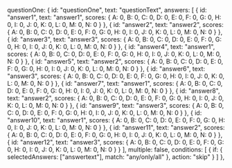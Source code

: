 questionOne: {
    id: "questionOne",
    text: "questionText",
    answers: [
      { id: "answer1", text: "answer1", scores: { A: 0, B: 0, C: 0, D: 0, E: 0, F: 0, G: 0, H: 0, I: 0, J: 0, K: 0, L: 0, M: 0, N: 0 } },
      { id: "answer2", text: "answer2", scores: { A: 0, B: 0, C: 0, D: 0, E: 0, F: 0, G: 0, H: 0, I: 0, J: 0, K: 0, L: 0, M: 0, N: 0 } },
      { id: "answer3", text: "answer3", scores: { A: 0, B: 0, C: 0, D: 0, E: 0, F: 0, G: 0, H: 0, I: 0, J: 0, K: 0, L: 0, M: 0, N: 0 } },
      { id: "answer4", text: "answer1", scores: { A: 0, B: 0, C: 0, D: 0, E: 0, F: 0, G: 0, H: 0, I: 0, J: 0, K: 0, L: 0, M: 0, N: 0 } },
      { id: "answer5", text: "answer2", scores: { A: 0, B: 0, C: 0, D: 0, E: 0, F: 0, G: 0, H: 0, I: 0, J: 0, K: 0, L: 0, M: 0, N: 0 } },
      { id: "answer6", text: "answer3", scores: { A: 0, B: 0, C: 0, D: 0, E: 0, F: 0, G: 0, H: 0, I: 0, J: 0, K: 0, L: 0, M: 0, N: 0 } },
      { id: "answer7", text: "answer1", scores: { A: 0, B: 0, C: 0, D: 0, E: 0, F: 0, G: 0, H: 0, I: 0, J: 0, K: 0, L: 0, M: 0, N: 0 } },
      { id: "answer8", text: "answer2", scores: { A: 0, B: 0, C: 0, D: 0, E: 0, F: 0, G: 0, H: 0, I: 0, J: 0, K: 0, L: 0, M: 0, N: 0 } },
      { id: "answer9", text: "answer3", scores: { A: 0, B: 0, C: 0, D: 0, E: 0, F: 0, G: 0, H: 0, I: 0, J: 0, K: 0, L: 0, M: 0, N: 0 } },
      { id: "answer10", text: "answer1", scores: { A: 0, B: 0, C: 0, D: 0, E: 0, F: 0, G: 0, H: 0, I: 0, J: 0, K: 0, L: 0, M: 0, N: 0 } },
      { id: "answer11", text: "answer2", scores: { A: 0, B: 0, C: 0, D: 0, E: 0, F: 0, G: 0, H: 0, I: 0, J: 0, K: 0, L: 0, M: 0, N: 0 } },
      { id: "answer12", text: "answer3", scores: { A: 0, B: 0, C: 0, D: 0, E: 0, F: 0, G: 0, H: 0, I: 0, J: 0, K: 0, L: 0, M: 0, N: 0 } }
    ],
    multiple: false,
    conditions: [
      {
        if: {
          selectedAnswers: ["answertext"],
          match: "any/only/all"
        },
        action: "skip"
      }
    ]
  },